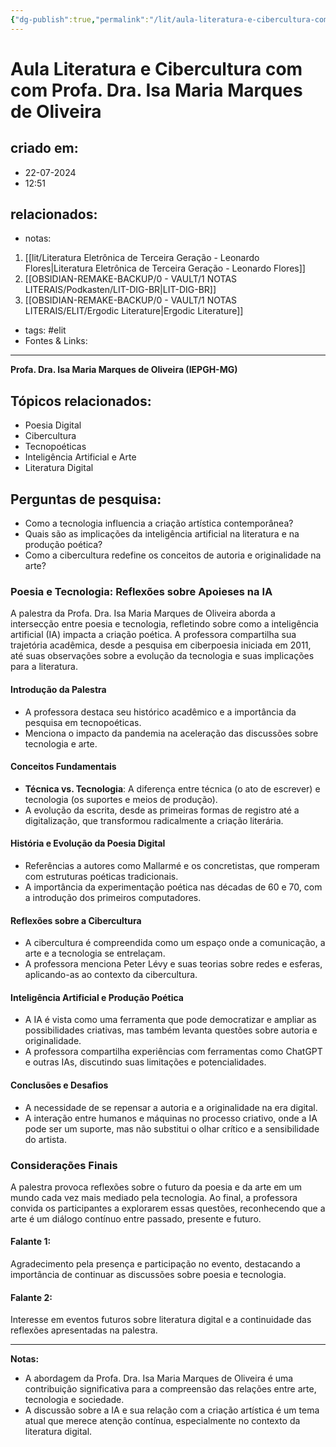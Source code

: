 ```yaml
---
{"dg-publish":true,"permalink":"/lit/aula-literatura-e-cibercultura-com-com-profa-dra-isa-maria-marques-de-oliveira/","tags":["elit"],"dgHomeLink":true,"dgShowLocalGraph":true,"dgShowFileTree":true,"noteIcon":""}
---
```


# Aula Literatura e Cibercultura com com Profa. Dra. Isa Maria Marques de Oliveira

## criado em: 
- 22-07-2024
- 12:51
## relacionados:
- notas:
1. [[lit/Literatura Eletrônica de Terceira Geração - Leonardo Flores\|Literatura Eletrônica de Terceira Geração - Leonardo Flores]]
2. [[OBSIDIAN-REMAKE-BACKUP/0 - VAULT/1 NOTAS LITERAIS/Podkasten/LIT-DIG-BR\|LIT-DIG-BR]]
3. [[OBSIDIAN-REMAKE-BACKUP/0 - VAULT/1 NOTAS LITERAIS/ELIT/Ergodic Literature\|Ergodic Literature]]
- tags: #elit 
- Fontes & Links: 
---
**Profa. Dra. Isa Maria Marques de Oliveira (IEPGH-MG)**

## Tópicos relacionados:
- Poesia Digital
- Cibercultura
- Tecnopoéticas
- Inteligência Artificial e Arte
- Literatura Digital

## Perguntas de pesquisa:
- Como a tecnologia influencia a criação artística contemporânea?
- Quais são as implicações da inteligência artificial na literatura e na produção poética?
- Como a cibercultura redefine os conceitos de autoria e originalidade na arte?

### Poesia e Tecnologia: Reflexões sobre Apoieses na IA
A palestra da Profa. Dra. Isa Maria Marques de Oliveira aborda a intersecção entre poesia e tecnologia, refletindo sobre como a inteligência artificial (IA) impacta a criação poética. A professora compartilha sua trajetória acadêmica, desde a pesquisa em ciberpoesia iniciada em 2011, até suas observações sobre a evolução da tecnologia e suas implicações para a literatura.

#### Introdução da Palestra
- A professora destaca seu histórico acadêmico e a importância da pesquisa em tecnopoéticas.
- Menciona o impacto da pandemia na aceleração das discussões sobre tecnologia e arte.

#### Conceitos Fundamentais
- **Técnica vs. Tecnologia**: A diferença entre técnica (o ato de escrever) e tecnologia (os suportes e meios de produção).
- A evolução da escrita, desde as primeiras formas de registro até a digitalização, que transformou radicalmente a criação literária.

#### História e Evolução da Poesia Digital
- Referências a autores como Mallarmé e os concretistas, que romperam com estruturas poéticas tradicionais.
- A importância da experimentação poética nas décadas de 60 e 70, com a introdução dos primeiros computadores.

#### Reflexões sobre a Cibercultura
- A cibercultura é compreendida como um espaço onde a comunicação, a arte e a tecnologia se entrelaçam.
- A professora menciona Peter Lévy e suas teorias sobre redes e esferas, aplicando-as ao contexto da cibercultura.

#### Inteligência Artificial e Produção Poética
- A IA é vista como uma ferramenta que pode democratizar e ampliar as possibilidades criativas, mas também levanta questões sobre autoria e originalidade.
- A professora compartilha experiências com ferramentas como ChatGPT e outras IAs, discutindo suas limitações e potencialidades.

#### Conclusões e Desafios
- A necessidade de se repensar a autoria e a originalidade na era digital.
- A interação entre humanos e máquinas no processo criativo, onde a IA pode ser um suporte, mas não substitui o olhar crítico e a sensibilidade do artista.

### Considerações Finais
A palestra provoca reflexões sobre o futuro da poesia e da arte em um mundo cada vez mais mediado pela tecnologia. Ao final, a professora convida os participantes a explorarem essas questões, reconhecendo que a arte é um diálogo contínuo entre passado, presente e futuro.

#### Falante 1:
Agradecimento pela presença e participação no evento, destacando a importância de continuar as discussões sobre poesia e tecnologia.

#### Falante 2:
Interesse em eventos futuros sobre literatura digital e a continuidade das reflexões apresentadas na palestra.

---

**Notas:**
- A abordagem da Profa. Dra. Isa Maria Marques de Oliveira é uma contribuição significativa para a compreensão das relações entre arte, tecnologia e sociedade.
- A discussão sobre a IA e sua relação com a criação artística é um tema atual que merece atenção contínua, especialmente no contexto da literatura digital.